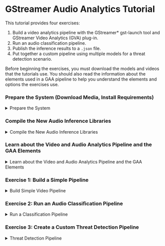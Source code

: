 # GStreamer Audio Analytics Tutorial

This tutorial provides four exercises:

1. Build a video analytics pipeline with the GStreamer* gst-launch tool and GStreamer Video Analytics (GVA) plug-in. 
2. Run an audio classification pipeline. 
3. Publish the inference results to a `.json` file.
3. Put together a custom pipeline using multiple models for a threat detection scenario. 

Before beginning the exercises, you must download the models and videos that the tutorials use. You should also read the information about the elements used in a GAA pipeline to help you understand the elements and options the exercises use.

### Prepare the System (Download Media, Install Requirements)

<details>
	<summary>Prepare the System</summary>
<br>

NOTE: The recommended way to install DL Streamer is usually through OpenVINO.  DL Streamer is included with OpenVINO 2020.r2 and newer.  If you have not installed OpenVINO, refer to the [DL Streamer Install Guide](Install_Guide.md).  For these exercises, the DL Streamer components will be deleted from the OpenVINO install, and the newer github code will be used so that we may use the audio featurees.

#### Setup DL Streamer with Audio Components

Remove OpenVINO DL Streamer Components

```sh
cd /opt/intel/openvino/deployment_tools
```

*NOTE:* Deleting the DL Streamer components from OpenVINO is a temporary step.  We're going to build pre-release DL Streamer code with audio support for these exercises.  In the future, this code will be merged into OpenVINO, and this workaround won't be necessary.
```sh
rm -rf dl_streamer
```

Install DL Streamer with Audio Support	

```sh
cd ~
```
```sh
mkdir gva && cd gva
```
```sh
git clone https://github.com/opencv/gst-video-analytics.git
```
Using the preview/audio-detect branch is required because the changes haven't been merged to master yet.

```sh
cd ~/gva/gst-video-analytics
```

```sh
git checkout preview/audio-detect
```

The DL Streamer Audio directory is now located at:
~/gva/gst-video-analytics/samples/gst_launch/audio_detect/


Now we'll do some additional setup for the samples in this repository.

```sh
cd ~/gva/gst-video-analytics/scripts
```
```sh
sudo ./install_dependencies.sh
```

```sh
cd ~/gva/gst-video-analytics/samples/gst_launch/audio_detect/
```

The OpenVINO environment must be active to use the model download script.
```sh
source /opt/intel/openvino/bin/setupvars.sh 
```

```sh
sudo -EH ./download_audio_models.sh 
```


### Install Requirements
```sh
sudo apt update && sudo apt install -y --no-install-recommends \
	wget cpio cmake lsb-release mesa-utils gdb mc ocl-icd-libopencl1 clinfo vainfo
```

### Get the Audio Files for the Examples<a name="acquire-data-and-sources"></a>

The DL Streamer plug-in uses the OpenVINO Deep Learning [Inference Engine](https://software.intel.com/en-us/articles/OpenVINO-InferEngine) to perform inference. As input, the Inference Engine accepts CNN models that are converted to the Intermediate Representation (IR) format through the OpenVINO toolkit [Model Optimizer](https://docs.openvinotoolkit.org/latest/_docs_MO_DG_Deep_Learning_Model_Optimizer_DevGuide.html). 

You can either train your own CNN models and convert them to the IR format or use free models from the [OpenVINO Model Zoo](https://github.com/opencv/open_model_zoo) that are already in the IR format. A tool named [Model Downloader](https://docs.openvinotoolkit.org/2020.1/_tools_downloader_README.html) gives you a way to easily download models from the Model Zoo. 

The steps below use a quick way to get everything you need to use the sample applications. For instructions to use your own models, download models from the Model Zoo and use the Model Downloader, see LINK TO OPENVINO CONTENT. 

Remember to source your environment:
   ```sh
   source /opt/intel/openvino/bin/setupvars.sh
   source ~/gva/gst-video-analytics/scripts/setup_env.sh
   ```

1. Create directories for the models and videos. The following is an example. If you use a different structure, remember to change the path in the instructions to match your location:
   ```sh
   mkdir -p ~/gva/models
   mkdir -p ~/gva/media
   ```

2.	Set the path to store the models we download.
    ```sh	
    export MODELS_PATH=~/gva/models
    ```
   
3. Download the model:

This is a proprietary model developed at Intel to categorize ambient noise, such as barking, footsteps, etc.

```sh
cd ~/gva/models
```
	
```sh
wget https://download.01.org/opencv/models_contrib/sound_classification/aclnet/pytorch/15062020/aclnet_des_53_fp32.onnx
```

4. The samples require audio files that:

- Are in 16-bit wav format. You can convert other formats to wav with ffmpeg and similar tools.
- Are relatively short (a few minutes long), for convenience. 

```sh
cd ~/gva/media
wget https://www2.cs.uic.edu/~i101/SoundFiles/gettysburg.wav
```
	
5. Download audio and videos

- You can download freely licensed audio from the websites like [FreeSound](https://freesound.org/browse/).
- Put your audio files in `~/gva/media`.


</details>

### Compile the New Audio Inference Libraries
<details>
	<summary>Compile the New Audio Inference Libraries</summary>
		
<br>
Eventually the updated code for audio support will be included in OpenVINO, but for now the DL Streamer libraries must be compiled from the source code in the gva archive (in the preview/audiot-detect branch).

<br>
<br>


* The following instructions are taken from the [DL Streamer Install Guide](https://github.com/opencv/gst-video-analytics/wiki/Install-Guide).
* Make sure that the preview/audio-detect branch is checked out.
* For ease of use, continue to use the repository checked out at `~/gva`.


1. Install dependencies

```sh
sudo apt update && sudo apt install -y --no-install-recommends \
       wget cpio cmake lsb-release gcc g++ libpython3-dev \
       make mesa-utils ocl-icd-libopencl1 clinfo vainfo 
```

2. Check that an OpenCL accelerator is available.

```sh
clinfo
```

    If output says 'Number of platforms: 0', install the Intel Neo GPU driver:
<details>
        <summary>Install Intel Neo GPU Driver</summary>

	```sh
	cd /opt/intel/openvino/install_dependencies/
	```

	 ```sh
	sudo -E ./install_NEO_OCL_driver.sh
	```

	Remember to source the environment after updating the driver.

	```sh
	source /opt/intel/openvino/bin/setupvars.sh
	```
</details>


3. Install Python Requirements

```sh
cd ~/gva/gst-video-analytics
```
```sh
pip3 install -r requirements.txt
```


4. Verify Install Status Again

```sh
clinfo
```
```sh
vainfo
```

If 'clinfo' works but 'vainfo' returns an error message, try rebooting the system.


5. Build the DL Streamer libraries.

```sh
mkdir ~/gva/gst-video-analytics/build
```
```sh
cd ~/gva/gst-video-analytics/build
```
```sh
cmake ..
```
```sh
make -j$(nproc)
```
```sh
sudo make install
```

Export environment variables
```sh
export GST_PLUGIN_PATH=~/gva/gst-video-analytics/build/intel64/Release/lib:$GST_PLUGIN_PATH  # for GVA elements to be available system-wid
```

</details>

### Learn about the Video and Audio Analytics Pipeline and the GAA Elements <a name="gva-pipeline"></a> 

<details>
	<summary>Learn about the Video and Audio Analytics Pipeline and the GAA Elements</summary>

<br>
This section focuses on video, but the process for both video and audio is very similar, the only difference being a few additional audio elements that are detailed in the next section.
<br>
The diagram below shows the data flow of a typical video/audio analytics pipeline.

![Typical GAA pipeline](typical_pipeline.png)

This is what you're seeing in the data flow:

1. Read File with `filesrc` - The `filesrc` element reads data from a file or camera.

2. Decode with `decodebin` -  The `decodebin` element selects the decoder according to the input format. Hardware decoding plug-ins have priority over CPU decoders. Use `decodebin` to insert video processing elements for color conversion or for video-to-system memory copying. <br>
The pipeline moves the uncompressed video from `decodebin` forward in 'video/x-raw' or 'video/x-raw(memory:VASurface)' data type. 'video/x-raw' is a system memory frame and 'video/x-raw(memory:VASurface)' is a video memory handle.

3. Detect Objects with `gvadetect` - The `gvadetect` element runs object detection inference on the decoded frame from `decodebin`. In this process, `gvadetect` uses the `model` parameter to perform inference on the model that you specify. As an option, you can add the `model-proc` parameter to configure the output. A list of regions is returned, known as Region of Interest (ROI), The ROI includes the detected object. 
4. Classify Objects with `gvaclassify` - The `gvaclassify` element performs inference on each video frame ROI. Inference uses the `model` parameter, and returns the result as key=value, such as age=40 or gender=female. Use the `model-proc` parameter with `gvaclassify` to provide a json file for interpreting the results and to configure the output layer name and labels. You can also use 'gvaclassify' to add filters to the inference, but only on by object class, such as a vehicle or pedestrian. 

5. Visualize with `gvawatermark` - The `gvawatermark` element adds the detection and classification results as an overlay on each frame. This element uses a `sync` property. Most samples set this as `sync=false` to disable real-time synchronization to increase the pipeline speed. You can change this to `sync=true` to run pipeline in  real-time speed.

6. Render Video with `xvimagesink` - The `xvimagesink` element renders the video frames. 

You can chain the `gvadetect`, `gvatrack`, `gvaclassify`, and `gvainference` inference elements. For example, you can have the following run in sequence: object detection, object tracking, and object classification. You can also add other GAA elements to use `gvametaconvert` and `gvametapublish` to publish the inference results. 

See [GAA elements](Elements) for more information about the GAA plug-in elements.

The following video shows the result of running a pipeline with:

- gst-launch-1.0 filesrc location=cut.mp4 ! decodebin ! gvadetect model=face-detection-adas-0001.xml ! gvaclassify model=emotions-recognition-retail-0003.xml model-proc=emotions-recognition-retail-0003.json ! gvawatermark ! xvimagesink sync=false

<div align="center"><img src="demo_pipeline.gif" width=900/></div>

The elements in this pipeline are:
* `filesrc` loads a video file named `cut.mp4`.
* `decodebin` decodes the video. 
* `gvadetect` runs inference on the video. The `model` named `face-detection-adas-0001` is used for inference to detect faces. 
* `gvaclassify` uses the result of `gvadetect` on a `model` named `emotions-recognition-retail-0003`, resulting in emotion classifications. 
* `gvawatermark` overlays the detection and classification results on each frame.
* `xvimagesink` renders the video frames.

You are ready to try creating your own pipeline. Continue with the next section to use the first exercise.

</details>


### Exercise 1: Build a Simple Pipeline <a name="simple-pipeline"></a>

<details>
	<summary>Build Simple Video Pipeline</summary>
<br>

This exercise helps you create a GStreamer pipeline that uses specific models to run detection on an Intermediate Representation (IR) formatted model. In this exercise you run inference to detect people and vehicles in a video.  This exercise will introduce the general concepts and focus on video.  

Remember to set the environment variables if not already set.:

```sh
source /opt/intel/openvino/bin/setupvars.sh
source ~/gva/gst-video-analytics/scripts/setup_env.sh
export MODELS_PATH=~/gva/models
```

The included DL Streamer scripts use $MODELS_PATH as both a download target and to use models for inference.  You'll want to download at least one face video and one mixed vehicle, pedestrian, and bicycle video.  Any source is fine, but [Pexels](https://videos.pexels.com) is suggested.

Now run the following two sample tutorials.

1. [DL Streamer Face Detection](https://github.com/opencv/gst-video-analytics/tree/master/samples/gst_launch/face_detection_and_classification)
2. [DL Streamer Vehicle Pedestrian Tracking](https://github.com/opencv/gst-video-analytics/tree/master/samples/gst_launch/vehicle_pedestrian_tracking)


Look at the scripts, and note the gst-launch-1.0 commands near the end of each script which do the actual work. 

Feel free to try different videos, or make modifications to the scripts.

</details>


### Exercise 2: Run an Audio Classification Pipeline <a name="classification-pipeline"></a>

<details>
	<summary>Run a Classification Pipeline</summary>
<br>	

This exercise uses a script to categorize a variety of environmental sounds.  A 16-bit wav file is required as the input, ffmpeg or similar tools can convert other audio file types.  For this exercise we'll run the script, then open the script in a text editor to note differences.

```sh
cd ~/gva/gst-video-analytics/samples/gst_launch/audio_detect
```

Run the script, pointing it at the gettysburg speech file.
```sh
./audio_event_detection.sh ~/gva/media/gettysburg.wav
```

Note that the output is printed to the terminal window as JSON, and there are a variety of fields for timestamps, lables, and other information.  Also note that 'Speech' is being recognized.

Run the script, pointing it at the animal sounds file.  **DAVID: Share files and change TBD below**
```sh
./audio_event_detection.sh ~/gva/media/TBD.wav
```

Note that different animal types are being classified.

Open the audio_event_detection.sh script in the text editor of your choice:
```sh
gedit audio_event_detection.sh
```

Examine the file, and look at the environment variables that are set, as well as the gst-launch-1.0 command at the end.  If desired, modify the script to output the final gst-launch command.

A few elements new to the audio process:
* audioresample
* audioconvert
* audio/x-raw, channels=1,format=S16LE,rate=16000
* gvaaudiodetect

The gst-launch command may be modified to include other models or elements.

You're done with this pipeline. The next exercise shows you how to publish your results in a json format.
	
</details>

### Exercise 3: Create a Custom Threat Detection Pipeline <a name="face-detect"></a>
<details>
	<summary>Threat Detection Pipeline</summary>
<br>
For this exercise, we'll need several wav files to create a threat detection pipeline.  The goal is to put together a custom pipeline, using what you've learned in the previous exercises.  There are wav files in /tmp/sound.
	
First, create a pipeline that detects glass breaking and outputs JSON.
<br>
	1. Glass breaking
<br>
When your pipeline is detecting glass, continue.

When successful, add support for the following:
<br>
	2. Footsteps 
	3. Coughs 
	4. Dog barking

The goal is to incorporate one (or more) of each type of wav file into the pipeline, but it may be easier to add one at a time.

Different thresholds may be set for each audio category if desired.  You can search on Google for wav files if needed (or mp3 files if you convert them before use).

</details>


